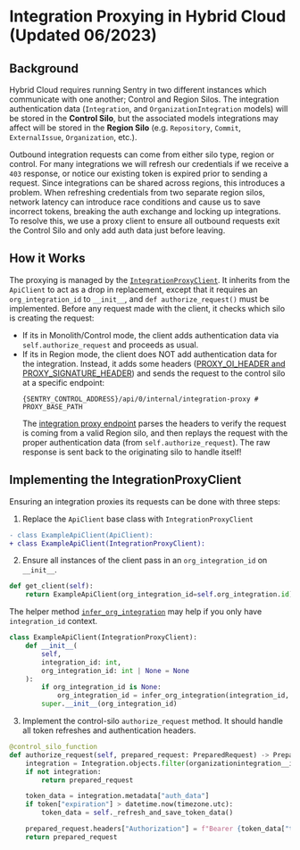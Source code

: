 # Integration Proxying in Hybrid Cloud (Updated 06/2023)

## Background

Hybrid Cloud requires running Sentry in two different instances which communicate with one another; Control and Region Silos. The integration authentication data (`Integration`, and `OrganizationIntegration` models) will be stored in the **Control Silo**, but the associated models integrations may affect will be stored in the **Region Silo** (e.g. `Repository`, `Commit`, `ExternalIssue`, `Organization`, etc.).

Outbound integration requests can come from either silo type, region or control. For many integrations we will refresh our credentials if we receive a `403` response, or notice our existing token is expired prior to sending a request. Since integrations can be shared across regions, this introduces a problem. When refreshing credentials from two separate region silos, network latency can introduce race conditions and cause us to save incorrect tokens, breaking the auth exchange and locking up integrations. To resolve this, we use a proxy client to ensure all outbound requests exit the Control Silo and only add auth data just before leaving.

## How it Works

The proxying is managed by the [`IntegrationProxyClient`](src/sentry/shared_integrations/client/proxy.py). It inherits from the `ApiClient` to act as a drop in replacement, except that it requires an `org_integration_id` to `__init__`, and `def authorize_request()` must be implemented. Before any request made with the client, it checks which silo is creating the request:

- If its in Monolith/Control mode, the client adds authentication data via `self.authorize_request` and proceeds as usual.
- If its in Region mode, the client does NOT add authentication data for the integration. Instead, it adds some headers ([PROXY_OI_HEADER and PROXY_SIGNATURE_HEADER](src/sentry/silo/util.py)) and sends the request to the control silo at a specific endpoint:
  ```
  {SENTRY_CONTROL_ADDRESS}/api/0/internal/integration-proxy # PROXY_BASE_PATH
  ```
  The [integration proxy endpoint](src/sentry/api/endpoints/internal/integration_proxy.py) parses the headers to verify the request is coming from a valid Region silo, and then replays the request with the proper authentication data (from `self.authorize_request`). The raw response is sent back to the originating silo to handle itself!

## Implementing the IntegrationProxyClient

Ensuring an integration proxies its requests can be done with three steps:

1. Replace the `ApiClient` base class with `IntegrationProxyClient`

```diff
- class ExampleApiClient(ApiClient):
+ class ExampleApiClient(IntegrationProxyClient):
```

2. Ensure all instances of the client pass in an `org_integration_id` on `__init__`.

```python
def get_client(self):
    return ExampleApiClient(org_integration_id=self.org_integration.id)
```

The helper method [`infer_org_integration`](src/sentry/shared_integrations/client/proxy.py) may help if you only have `integration_id` context.

```python
class ExampleApiClient(IntegrationProxyClient):
    def __init__(
        self,
        integration_id: int,
        org_integration_id: int | None = None
    ):
        if org_integration_id is None:
            org_integration_id = infer_org_integration(integration_id, logger)
        super.__init__(org_integration_id)
```

3. Implement the control-silo `authorize_request` method. It should handle all token refreshes and authentication headers.

```python
@control_silo_function
def authorize_request(self, prepared_request: PreparedRequest) -> PreparedRequest:
    integration = Integration.objects.filter(organizationintegration__id=self.org_integration_id).first()
    if not integration:
        return prepared_request

    token_data = integration.metadata["auth_data"]
    if token["expiration"] > datetime.now(timezone.utc):
        token_data = self._refresh_and_save_token_data()

    prepared_request.headers["Authorization"] = f"Bearer {token_data["token"]}"
    return prepared_request
```
